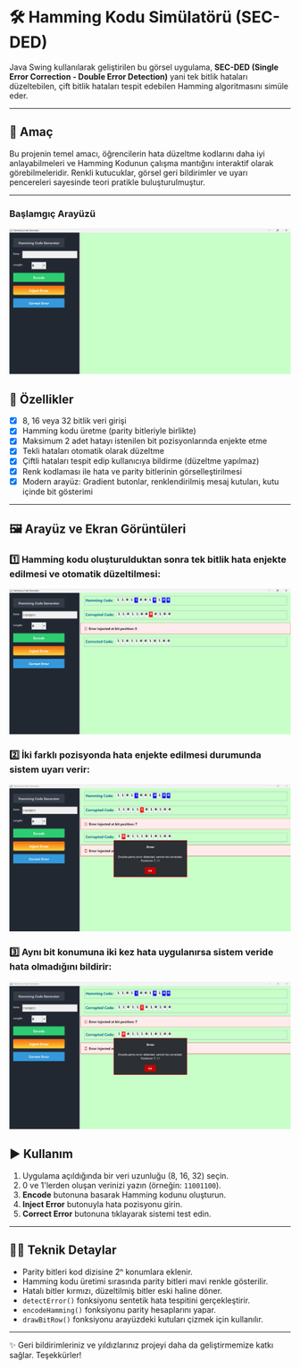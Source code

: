 # 🛠️ Hamming Kodu Simülatörü (SEC-DED)

 Java Swing kullanılarak geliştirilen bu görsel uygulama, **SEC-DED (Single Error Correction - Double Error Detection)** yani tek bitlik hataları düzeltebilen, çift bitlik hataları tespit edebilen Hamming algoritmasını simüle eder.

---

## 🎯 Amaç
Bu projenin temel amacı, öğrencilerin hata düzeltme kodlarını daha iyi anlayabilmeleri ve Hamming Kodunun çalışma mantığını interaktif olarak görebilmeleridir. Renkli kutucuklar, görsel geri bildirimler ve uyarı pencereleri sayesinde teori pratikle buluşturulmuştur.

---

###  Başlamgıç Arayüzü
![Senaryo 4](screenshots/scenario4.png)


## 🔧 Özellikler

- [x] 8, 16 veya 32 bitlik veri girişi
- [x] Hamming kodu üretme (parity bitleriyle birlikte)
- [x] Maksimum 2 adet hatayı istenilen bit pozisyonlarında enjekte etme
- [x] Tekli hataları otomatik olarak düzeltme
- [x] Çiftli hataları tespit edip kullanıcıya bildirme (düzeltme yapılmaz)
- [x] Renk kodlaması ile hata ve parity bitlerinin görselleştirilmesi
- [x] Modern arayüz: Gradient butonlar, renklendirilmiş mesaj kutuları, kutu içinde bit gösterimi

---

## 🖼️ Arayüz ve Ekran Görüntüleri

### 1️⃣ Hamming kodu oluşturulduktan sonra tek bitlik hata enjekte edilmesi ve otomatik düzeltilmesi:
![Senaryo 1](screenshots/scenario1.png)

### 2️⃣ İki farklı pozisyonda hata enjekte edilmesi durumunda sistem uyarı verir:
![Senaryo 2](screenshots/scenario2.png)

### 3️⃣ Aynı bit konumuna iki kez hata uygulanırsa sistem veride hata olmadığını bildirir:
![Senaryo 3](screenshots/scenario3.png)



## ▶️ Kullanım

1. Uygulama açıldığında bir veri uzunluğu (8, 16, 32) seçin.
2. 0 ve 1'lerden oluşan verinizi yazın (örneğin: `11001100`).
3. **Encode** butonuna basarak Hamming kodunu oluşturun.
4. **Inject Error** butonuyla hata pozisyonu girin.
5. **Correct Error** butonuna tıklayarak sistemi test edin.

---

## 👨‍💻 Teknik Detaylar

- Parity bitleri kod dizisine 2ⁿ konumlara eklenir.
- Hamming kodu üretimi sırasında parity bitleri mavi renkle gösterilir.
- Hatalı bitler kırmızı, düzeltilmiş bitler eski haline döner.
- `detectError()` fonksiyonu sentetik hata tespitini gerçekleştirir.
- `encodeHamming()` fonksiyonu parity hesaplarını yapar.
- `drawBitRow()` fonksiyonu arayüzdeki kutuları çizmek için kullanılır.

---
✨ Geri bildirimleriniz ve yıldızlarınız projeyi daha da geliştirmemize katkı sağlar. Teşekkürler!

